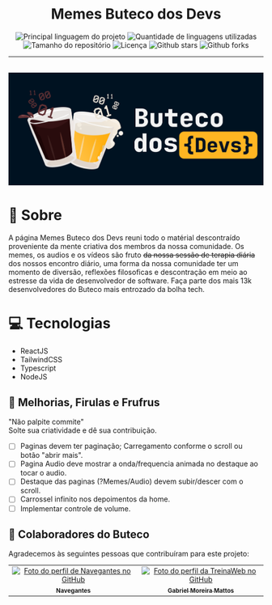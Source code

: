 <h1 align="center">Memes Buteco dos Devs</h1>

<p align="center">
  <img alt="Principal linguagem do projeto" src="https://img.shields.io/github/languages/top/navegantes/memesbutecodev?color=FF8400">

  <img alt="Quantidade de linguagens utilizadas" src="https://img.shields.io/github/languages/count/navegantes/memesbutecodev?color=FF8400">

  <img alt="Tamanho do repositório" src="https://img.shields.io/github/repo-size/navegantes/memesbutecodev?color=FF8400">

  <img alt="Licença" src="https://img.shields.io/github/license/navegantes/memesbutecodev?color=FF8400">
  
  <img alt="Github stars" src="https://img.shields.io/github/stars/navegantes/memesbutecodev?color=FF8400" />
  
  <img alt="Github forks" src="https://img.shields.io/github/forks/navegantes/memesbutecodev?color=FF8400" />
</p>

  <!-- <img alt="Github issues" src="https://img.shields.io/github/issues/navegantes/memesbutecodev?color=56BEB8" /> -->

<!-- Status -->

<!-- <h4 align="center">
	🚧  PokeReal:dex 🚀 Em construção...  🚧
</h4>  -->

<hr>

<!-- <p align="center">
  <a href="#dart-sobre">Sobre</a> &#xa0; | &#xa0;
  <a href="#sparkles-funcionalidades">Funcionalidades</a> &#xa0; | &#xa0;
  <a href="#rocket-tecnologias">Tecnologias</a> &#xa0; | &#xa0;
  <a href="#white_check_mark-pré-requisitos">Pré requisitos</a> &#xa0; | &#xa0;
  <a href="#checkered_flag-começando">Começando</a> &#xa0; | &#xa0;
  <a href="#memo-licença">Licença</a> &#xa0; | &#xa0;
  <a href="https://github.com/navegantes" target="_blank">Autor</a>
</p> -->

<br>

<div align="center" id="top"> 
  <img src="./app/public/Logo.png" alt="Buteco Logo" />
</div>

# 🍻 Sobre

A página Memes Buteco dos Devs reuni todo o matérial descontraído proveniente da mente criativa dos membros da nossa comunidade. Os memes, os audios e os vídeos são fruto ~~da nossa sessão de terapia diária~~ dos nossos encontro diário, uma forma da nossa comunidade ter um momento de diversão, reflexões filosoficas e descontração em meio ao estresse da vida de desenvolvedor de software. Faça parte dos mais 13k desenvolvedores do Buteco mais entrozado da bolha tech.

# 💻 Tecnologias

- ReactJS
- TailwindCSS
- Typescript
- NodeJS

## 🎀 Melhorias, Firulas e Frufrus

<!-- - [ ] Hover deve deslizar na navbar. -->

"Não palpite commite"  
Solte sua criatividade e dê sua contribuição.

- [ ] Paginas devem ter paginação; Carregamento conforme o scroll ou botão "abrir mais".
- [ ] Pagina Audio deve mostrar a onda/frequencia animada no destaque ao tocar o audio.
- [ ] Destaque das paginas (?Memes/Audio) devem subir/descer com o scroll.
- [ ] Carrossel infinito nos depoimentos da home.
- [ ] Implementar controle de volume.

<!-- # React + TypeScript + Vite

This template provides a minimal setup to get React working in Vite with HMR and some ESLint rules.

Currently, two official plugins are available:

- [@vitejs/plugin-react](https://github.com/vitejs/vite-plugin-react/blob/main/packages/plugin-react/README.md) uses [Babel](https://babeljs.io/) for Fast Refresh
- [@vitejs/plugin-react-swc](https://github.com/vitejs/vite-plugin-react-swc) uses [SWC](https://swc.rs/) for Fast Refresh

## Expanding the ESLint configuration

If you are developing a production application, we recommend updating the configuration to enable type aware lint rules:

- Configure the top-level `parserOptions` property like this:

```js
export default tseslint.config({
  languageOptions: {
    // other options...
    parserOptions: {
      project: ["./tsconfig.node.json", "./tsconfig.app.json"],
      tsconfigRootDir: import.meta.dirname,
    },
  },
});
```

- Replace `tseslint.configs.recommended` to `tseslint.configs.recommendedTypeChecked` or `tseslint.configs.strictTypeChecked`
- Optionally add `...tseslint.configs.stylisticTypeChecked`
- Install [eslint-plugin-react](https://github.com/jsx-eslint/eslint-plugin-react) and update the config:

```js
// eslint.config.js
import react from "eslint-plugin-react";

export default tseslint.config({
  // Set the react version
  settings: { react: { version: "18.3" } },
  plugins: {
    // Add the react plugin
    react,
  },
  rules: {
    // other rules...
    // Enable its recommended rules
    ...react.configs.recommended.rules,
    ...react.configs["jsx-runtime"].rules,
  },
});
``` -->

## 🤝 Colaboradores do Buteco

Agradecemos às seguintes pessoas que contribuíram para este projeto:

<table>
  <tr>
    <td align="center">
      <a href="#">
        <img src="https://github.com/navegantes.png" width="100px;" alt="Foto do perfil de Navegantes no GitHub"/><br>
        <sub>
          <b>Navegantes</b>
        </sub>
      </a>
    </td>
    <td align="center">
      <a href="https://github.com/CodeMoreira">
        <img src="https://github.com/CodeMoreira.png" width="100px;" alt="Foto do perfil da TreinaWeb no GitHub"/><br>
        <sub>
          <b>Gabriel Moreira Mattos</b>
        </sub>
      </a>
    </td>
  </tr>
</table>
